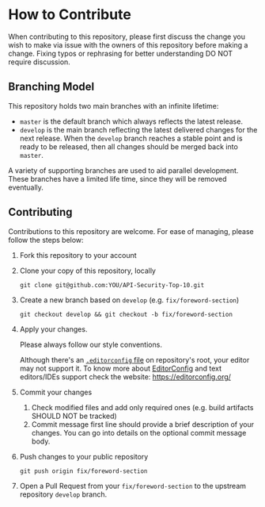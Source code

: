 How to Contribute
=================

When contributing to this repository, please first discuss the change you wish
to make via issue with the owners of this repository before making a change.
Fixing typos or rephrasing for better understanding DO NOT require discussion.

## Branching Model

This repository holds two main branches with an infinite lifetime:
* `master` is the default branch which always reflects the latest release.
* `develop` is the main branch reflecting the latest delivered changes for the
  next release. When the `develop` branch reaches a stable point and is ready to
  be released, then all changes should be merged back into `master`.

A variety of supporting branches are used to aid parallel development. These
branches have a limited life time, since they will be removed eventually.

## Contributing

Contributions to this repository are welcome. For ease of managing, please
follow the steps below:

1. Fork this repository to your account
2. Clone your copy of this repository, locally
   ```
   git clone git@github.com:YOU/API-Security-Top-10.git
   ```
3. Create a new branch based on `develop` (e.g. `fix/foreword-section`)
   ```
   git checkout develop && git checkout -b fix/foreword-section
   ```
4. Apply your changes.

   Please always follow our style conventions.

   Although there's an [`.editorconfig` file][1] on repository's root, your
   editor may not support it. To know more about [EditorConfig][2] and text
   editors/IDEs support check the website: https://editorconfig.org/
5. Commit your changes
   1. Check modified files and add only required ones (e.g. build artifacts
      SHOULD NOT be tracked)
   2. Commit message first line should provide a brief description of your
      changes. You can go into details on the optional commit message body.
6. Push changes to your public repository
   ```
   git push origin fix/foreword-section
   ```
7. Open a Pull Request from your `fix/foreword-section` to the upstream
   repository `develop` branch.

[1]: .editorconfig
[2]: https://editorconfig.org/
